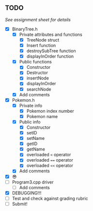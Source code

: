 ## TODO
*See assignment sheet for details*

- [x] BinaryTree.h
  - [x] Private attributes and functions
    - [x] TreeNode struct
    - [x] Insert function
    - [x] destroySubTree function
    - [x] displayInOrder function
  - [x] Public functions
    - [x] Constructor
    - [x] Destructor
    - [x] insertNode
    - [x] displayInOrder
    - [x] searchNode
  - [x] Add comments
- [x] Pokemon.h
  - [x] Private info
    - [x] Pokemon index number
    - [x] Pokemon name
  - [x] Public info
    - [x] Constructor
    - [x] setID
    - [x] setName
    - [x] getID
    - [x] getName
    - [x] overloaded `<` operator
    - [x] overloaded `==` operator
    - [x] overloaded `<<` operator
  - [x] Add comments
- [x] 😎 
- [ ] Program3.cpp driver
  - [ ] Add comments
- [x] DEBUGGING!!!
- [ ] Test and check against grading rubric
- [ ] Submit!